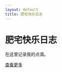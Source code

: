 ```yaml
---
layout: default
title: 肥宅快乐日志
---
```

<main role="main" class="inner cover">
  <h1 class="cover-heading">肥宅快乐日志</h1>
  <p class="lead">在这里记录我的点滴。</p>
  <p class="lead">
    <a href="/Posts">查看更多</a>
  </p>
</main>